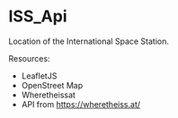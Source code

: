 # ISS_Api
Location of the International Space Station.

Resources:
  - LeafletJS
  - OpenStreet Map
  - Wheretheissat
  - API from https://wheretheiss.at/
